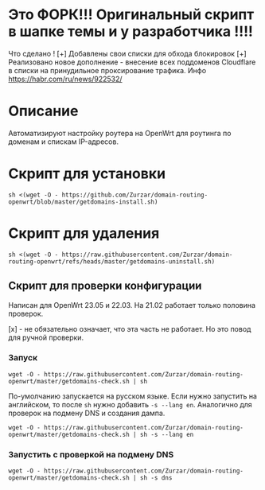 Это ФОРК!!! Оригинальный скрипт в шапке темы и у разработчика !!!!
==============================================================

Что сделано !
[+] Добавлены свои списки для обхода блокировок
[+] Реализовано новое дополнение - внесение всех поддоменов Cloudflare в списки на принудильное проксирование трафика. Инфо https://habr.com/ru/news/922532/ 

# Описание
Автоматизируют настройку роутера на OpenWrt для роутинга по доменам и спискам IP-адресов.

# Скрипт для установки
```
sh <(wget -O - https://github.com/Zurzar/domain-routing-openwrt/blob/master/getdomains-install.sh)
```

# Скрипт для удаления
```
sh <(wget -O - https://raw.githubusercontent.com/Zurzar/domain-routing-openwrt/refs/heads/master/getdomains-uninstall.sh)
```

## Скрипт для проверки конфигурации
Написан для OpenWrt 23.05 и 22.03. На 21.02 работает только половина проверок.

[x] - не обязательно означает, что эта часть не работает. Но это повод для ручной проверки.

### Запуск
```
wget -O - https://raw.githubusercontent.com/Zurzar/domain-routing-openwrt/master/getdomains-check.sh | sh
```

По-умолчанию запускается на русском языке. Если нужно запустить на английском, то после `sh` нужно добавить `-s --lang en`. Аналогично для проверок на подмену DNS и создания дампа.

```
wget -O - https://raw.githubusercontent.com/Zurzar/domain-routing-openwrt/master/getdomains-check.sh | sh -s --lang en
```

### Запустить с проверкой на подмену DNS
```
wget -O - https://raw.githubusercontent.com/Zurzar/domain-routing-openwrt/master/getdomains-check.sh | sh -s dns
```

